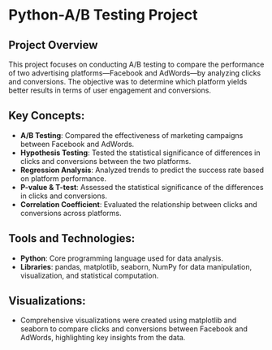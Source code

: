 # Python-A/B Testing Project

## Project Overview
This project focuses on conducting A/B testing to compare the performance of two advertising platforms—Facebook and AdWords—by analyzing clicks and conversions. The objective was to determine which platform yields better results in terms of user engagement and conversions.

## Key Concepts:
- **A/B Testing**: Compared the effectiveness of marketing campaigns between Facebook and AdWords.
- **Hypothesis Testing**: Tested the statistical significance of differences in clicks and conversions between the two platforms.
- **Regression Analysis**: Analyzed trends to predict the success rate based on platform performance.
- **P-value & T-test**: Assessed the statistical significance of the differences in clicks and conversions.
- **Correlation Coefficient**: Evaluated the relationship between clicks and conversions across platforms.

## Tools and Technologies:
- **Python**: Core programming language used for data analysis.
- **Libraries**: pandas, matplotlib, seaborn, NumPy for data manipulation, visualization, and statistical computation.

## Visualizations:
- Comprehensive visualizations were created using matplotlib and seaborn to compare clicks and conversions between Facebook and AdWords, highlighting key insights from the data.
